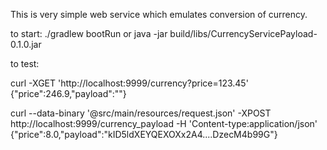 This is very simple web service which emulates conversion of currency.

to start:
./gradlew bootRun
or
java -jar build/libs/CurrencyServicePayload-0.1.0.jar

to test:

curl -XGET 'http://localhost:9999/currency?price=123.45'
{"price":246.9,"payload":""}

curl --data-binary '@src/main/resources/request.json' -XPOST http://localhost:9999/currency_payload -H 'Content-type:application/json'
{"price":8.0,"payload":"kID5ldXEYQEXOXx2A4....DzecM4b99G"}
